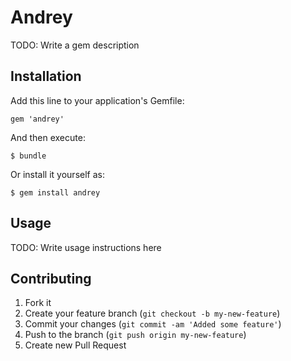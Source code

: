 # Andrey

TODO: Write a gem description

## Installation

Add this line to your application's Gemfile:

    gem 'andrey'

And then execute:

    $ bundle

Or install it yourself as:

    $ gem install andrey

## Usage

TODO: Write usage instructions here

## Contributing

1. Fork it
2. Create your feature branch (`git checkout -b my-new-feature`)
3. Commit your changes (`git commit -am 'Added some feature'`)
4. Push to the branch (`git push origin my-new-feature`)
5. Create new Pull Request
